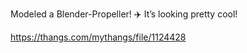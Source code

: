 Modeled a Blender-Propeller! ✈️ It’s looking pretty cool!

https://thangs.com/mythangs/file/1124428
